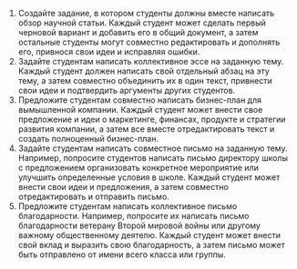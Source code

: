 1. Создайте задание, в котором студенты должны вместе написать обзор научной статьи. Каждый студент может сделать первый черновой вариант и добавить его в общий документ, а затем остальные студенты могут совместно редактировать и дополнять его, привнося свои идеи и исправляя ошибки.
2. Задайте студентам написать коллективное эссе на заданную тему. Каждый студент должен написать свой отдельный абзац на эту тему, а затем совместно объединить их в один текст, привнести свои идеи и подтвердить аргументы других студентов.
3. Предложите студентам совместно написать бизнес-план для вымышленной компании. Каждый студент может внести свое предложение и идеи о маркетинге, финансах, продукте и стратегии развития компании, а затем все вместе отредактировать текст и создать полноценный бизнес-план.
4. Задайте студентам написать совместное письмо на заданную тему. Например, попросите студентов написать письмо директору школы с предложением организовать конкретное мероприятие или улучшить определенные условия в школе. Каждый студент может внести свои идеи и предложения, а затем совместно отредактировать и отправить письмо.
5. Предложите студентам написать коллективное письмо благодарности. Например, попросите их написать письмо благодарности ветерану Второй мировой войны или другому важному общественному деятелю. Каждый студент может внести свой вклад и выразить свою благодарность, а затем письмо может быть отправлено от имени всего класса или группы.
